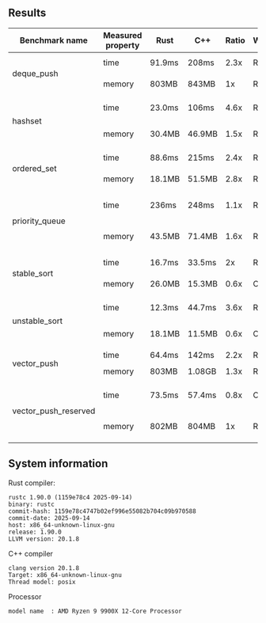 ## Results

<table>
    <thead>
        <tr>
            <th>Benchmark name</th>
            <th>Measured property</th>
            <th>Rust</th>
            <th>C++</th>
            <th>Ratio</th>
            <th>Winner</th>
            <th>Benchmark description</th>
            <th>Comment on result</th>
        </tr>
    </thead>
        <tr>
            <td rowspan=2>deque_push</td>
            <td>time</td>
            <td>91.9ms</td>
            <td>208ms</td>
            <td>2.3x</td>
            <td>Rust</td>
            <td rowspan=2>100M push of u64 numbers in VecDeque and deque</td>
            <td rowspan=2></td>
        </tr>
        <tr>
            <td>memory</td>
            <td>803MB</td>
            <td>843MB</td>
            <td>1x</td>
            <td>Rust</td>
        </tr>
        <tr>
            <td rowspan=2>hashset</td>
            <td>time</td>
            <td>23.0ms</td>
            <td>106ms</td>
            <td>4.6x</td>
            <td>Rust</td>
            <td rowspan=2>1M insert of random u64 numbers in HashSet and unordered_set</td>
            <td rowspan=2>Rust uses Swiss table for its HashSet implementation, so it is faster</td>
        </tr>
        <tr>
            <td>memory</td>
            <td>30.4MB</td>
            <td>46.9MB</td>
            <td>1.5x</td>
            <td>Rust</td>
        </tr>
        <tr>
            <td rowspan=2>ordered_set</td>
            <td>time</td>
            <td>88.6ms</td>
            <td>215ms</td>
            <td>2.4x</td>
            <td>Rust</td>
            <td rowspan=2>1M insert of random u64 numbers in BtreeSet and set</td>
            <td rowspan=2></td>
        </tr>
        <tr>
            <td>memory</td>
            <td>18.1MB</td>
            <td>51.5MB</td>
            <td>2.8x</td>
            <td>Rust</td>
        </tr>
        <tr>
            <td rowspan=2>priority_queue</td>
            <td>time</td>
            <td>236ms</td>
            <td>248ms</td>
            <td>1.1x</td>
            <td>Rust</td>
            <td rowspan=2>5M push-push-pop operation of random u64 numbers in BinaryHeap and priority_queue</td>
            <td rowspan=2></td>
        </tr>
        <tr>
            <td>memory</td>
            <td>43.5MB</td>
            <td>71.4MB</td>
            <td>1.6x</td>
            <td>Rust</td>
        </tr>
        <tr>
            <td rowspan=2>stable_sort</td>
            <td>time</td>
            <td>16.7ms</td>
            <td>33.5ms</td>
            <td>2x</td>
            <td>Rust</td>
            <td rowspan=2>Sort 1M random u64 numbers using sort and stable_sort</td>
            <td rowspan=2></td>
        </tr>
        <tr>
            <td>memory</td>
            <td>26.0MB</td>
            <td>15.3MB</td>
            <td>0.6x</td>
            <td>C++</td>
        </tr>
        <tr>
            <td rowspan=2>unstable_sort</td>
            <td>time</td>
            <td>12.3ms</td>
            <td>44.7ms</td>
            <td>3.6x</td>
            <td>Rust</td>
            <td rowspan=2>Sort 1M random u64 numbers using unstable_sort and sort</td>
            <td rowspan=2></td>
        </tr>
        <tr>
            <td>memory</td>
            <td>18.1MB</td>
            <td>11.5MB</td>
            <td>0.6x</td>
            <td>C++</td>
        </tr>
        <tr>
            <td rowspan=2>vector_push</td>
            <td>time</td>
            <td>64.4ms</td>
            <td>142ms</td>
            <td>2.2x</td>
            <td>Rust</td>
            <td rowspan=2>100M push of u64 numbers in Vec and vector</td>
            <td rowspan=2></td>
        </tr>
        <tr>
            <td>memory</td>
            <td>803MB</td>
            <td>1.08GB</td>
            <td>1.3x</td>
            <td>Rust</td>
        </tr>
        <tr>
            <td rowspan=2>vector_push_reserved</td>
            <td>time</td>
            <td>73.5ms</td>
            <td>57.4ms</td>
            <td>0.8x</td>
            <td>C++</td>
            <td rowspan=2>100M push of u64 numbers in Vec and vector when reserve(100M+5) is called</td>
            <td rowspan=2>The C++ compiler is able to optimize the check for the capacity in the push</td>
        </tr>
        <tr>
            <td>memory</td>
            <td>802MB</td>
            <td>804MB</td>
            <td>1x</td>
            <td>Rust</td>
        </tr>
    </tbody>
</table>

## System information

Rust compiler:
```
rustc 1.90.0 (1159e78c4 2025-09-14)
binary: rustc
commit-hash: 1159e78c4747b02ef996e55082b704c09b970588
commit-date: 2025-09-14
host: x86_64-unknown-linux-gnu
release: 1.90.0
LLVM version: 20.1.8
```
C++ compiler
```
clang version 20.1.8
Target: x86_64-unknown-linux-gnu
Thread model: posix
```
Processor
```
model name	: AMD Ryzen 9 9900X 12-Core Processor
```
